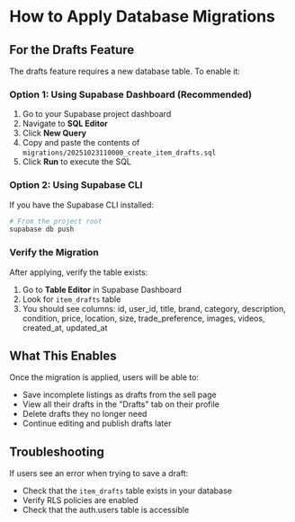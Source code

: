 # How to Apply Database Migrations

## For the Drafts Feature

The drafts feature requires a new database table. To enable it:

### Option 1: Using Supabase Dashboard (Recommended)

1. Go to your Supabase project dashboard
2. Navigate to **SQL Editor**
3. Click **New Query**
4. Copy and paste the contents of `migrations/20251023110000_create_item_drafts.sql`
5. Click **Run** to execute the SQL

### Option 2: Using Supabase CLI

If you have the Supabase CLI installed:

```bash
# From the project root
supabase db push
```

### Verify the Migration

After applying, verify the table exists:

1. Go to **Table Editor** in Supabase Dashboard
2. Look for `item_drafts` table
3. You should see columns: id, user_id, title, brand, category, description, condition, price, location, size, trade_preference, images, videos, created_at, updated_at

## What This Enables

Once the migration is applied, users will be able to:
- Save incomplete listings as drafts from the sell page
- View all their drafts in the "Drafts" tab on their profile
- Delete drafts they no longer need
- Continue editing and publish drafts later

## Troubleshooting

If users see an error when trying to save a draft:
- Check that the `item_drafts` table exists in your database
- Verify RLS policies are enabled
- Check that the auth.users table is accessible
